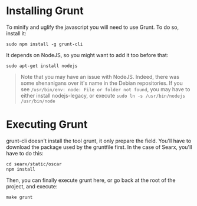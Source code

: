 # Installing Grunt

To minify and uglify the javascript you will need to use Grunt. To do so, install it:

    sudo npm install -g grunt-cli

It depends on NodeJS, so you might want to add it too before that: 

    sudo apt-get install nodejs

> Note that you may have an issue with NodeJS. Indeed, there was some shenanigans over it's name in the Debian repositories.
> If you see `/usr/bin/env: node: File or folder not found`, you may have to either install nodejs-legacy, or execute `sudo ln -s /usr/bin/nodejs /usr/bin/node`

# Executing Grunt

grunt-cli doesn't install the tool grunt, it only prepare the field. You'll have to download the package used by the gruntfile first. 
In the case of Searx, you'll have to do this:

    cd searx/static/oscar
    npm install

Then, you can finally execute grunt here, or go back at the root of the project, and execute: 

    make grunt